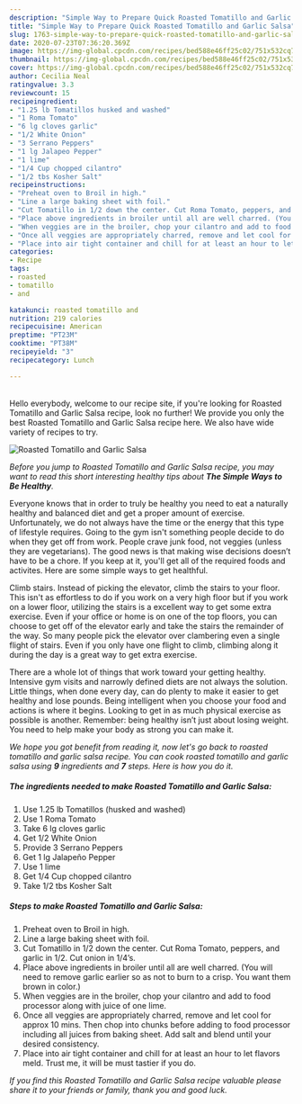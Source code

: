 ```yaml
---
description: "Simple Way to Prepare Quick Roasted Tomatillo and Garlic Salsa"
title: "Simple Way to Prepare Quick Roasted Tomatillo and Garlic Salsa"
slug: 1763-simple-way-to-prepare-quick-roasted-tomatillo-and-garlic-salsa
date: 2020-07-23T07:36:20.369Z
image: https://img-global.cpcdn.com/recipes/bed588e46ff25c02/751x532cq70/roasted-tomatillo-and-garlic-salsa-recipe-main-photo.jpg
thumbnail: https://img-global.cpcdn.com/recipes/bed588e46ff25c02/751x532cq70/roasted-tomatillo-and-garlic-salsa-recipe-main-photo.jpg
cover: https://img-global.cpcdn.com/recipes/bed588e46ff25c02/751x532cq70/roasted-tomatillo-and-garlic-salsa-recipe-main-photo.jpg
author: Cecilia Neal
ratingvalue: 3.3
reviewcount: 15
recipeingredient:
- "1.25 lb Tomatillos husked and washed"
- "1 Roma Tomato"
- "6 lg cloves garlic"
- "1/2 White Onion"
- "3 Serrano Peppers"
- "1 lg Jalapeo Pepper"
- "1 lime"
- "1/4 Cup chopped cilantro"
- "1/2 tbs Kosher Salt"
recipeinstructions:
- "Preheat oven to Broil in high."
- "Line a large baking sheet with foil."
- "Cut Tomatillo in 1/2 down the center. Cut Roma Tomato, peppers, and garlic in 1/2. Cut onion in 1/4’s."
- "Place above ingredients in broiler until all are well charred. (You will need to remove garlic earlier so as not to burn to a crisp. You want them brown in color.)"
- "When veggies are in the broiler, chop your cilantro and add to food processor along with juice of one lime."
- "Once all veggies are appropriately charred, remove and let cool for approx 10 mins. Then chop into chunks before adding to food processor including all juices from baking sheet. Add salt and blend until your desired consistency."
- "Place into air tight container and chill for at least an hour to let flavors meld. Trust me, it will be must tastier if you do."
categories:
- Recipe
tags:
- roasted
- tomatillo
- and

katakunci: roasted tomatillo and 
nutrition: 219 calories
recipecuisine: American
preptime: "PT23M"
cooktime: "PT38M"
recipeyield: "3"
recipecategory: Lunch

---
```

<br>
Hello everybody, welcome to our recipe site, if you're looking for Roasted Tomatillo and Garlic Salsa recipe, look no further! We provide you only the best Roasted Tomatillo and Garlic Salsa recipe here. We also have wide variety of recipes to try.
<br>


![Roasted Tomatillo and Garlic Salsa](https://img-global.cpcdn.com/recipes/bed588e46ff25c02/751x532cq70/roasted-tomatillo-and-garlic-salsa-recipe-main-photo.jpg)

<i>Before you jump to Roasted Tomatillo and Garlic Salsa recipe, you may want to read this short interesting healthy tips about <strong>The Simple Ways to Be Healthy</strong>.</i>

Everyone knows that in order to truly be healthy you need to eat a naturally healthy and balanced diet and get a proper amount of exercise. Unfortunately, we do not always have the time or the energy that this type of lifestyle requires. Going to the gym isn't something people decide to do when they get off from work. People crave junk food, not veggies (unless they are vegetarians). The good news is that making wise decisions doesn’t have to be a chore. If you keep at it, you'll get all of the required foods and activites. Here are some simple ways to get healthful.

Climb stairs. Instead of picking the elevator, climb the stairs to your floor. This isn't as effortless to do if you work on a very high floor but if you work on a lower floor, utilizing the stairs is a excellent way to get some extra exercise. Even if your office or home is on one of the top floors, you can choose to get off of the elevator early and take the stairs the remainder of the way. So many people pick the elevator over clambering even a single flight of stairs. Even if you only have one flight to climb, climbing along it during the day is a great way to get extra exercise. 

There are a whole lot of things that work toward your getting healthy. Intensive gym visits and narrowly defined diets are not always the solution. Little things, when done every day, can do plenty to make it easier to get healthy and lose pounds. Being intelligent when you choose your food and actions is where it begins. Looking to get in as much physical exercise as possible is another. Remember: being healthy isn’t just about losing weight. You need to help make your body as strong you can make it. 


<i>We hope you got benefit from reading it, now let's go back to roasted tomatillo and garlic salsa recipe. You can cook roasted tomatillo and garlic salsa using <strong>9</strong> ingredients and <strong>7</strong> steps. Here is how you do it.
</i>

##### The ingredients needed to make Roasted Tomatillo and Garlic Salsa:

1. Use 1.25 lb Tomatillos (husked and washed)
1. Use 1 Roma Tomato
1. Take 6 lg cloves garlic
1. Get 1/2 White Onion
1. Provide 3 Serrano Peppers
1. Get 1 lg Jalapeño Pepper
1. Use 1 lime
1. Get 1/4 Cup chopped cilantro
1. Take 1/2 tbs Kosher Salt


##### Steps to make Roasted Tomatillo and Garlic Salsa:

1. Preheat oven to Broil in high.
1. Line a large baking sheet with foil.
1. Cut Tomatillo in 1/2 down the center. Cut Roma Tomato, peppers, and garlic in 1/2. Cut onion in 1/4’s.
1. Place above ingredients in broiler until all are well charred. (You will need to remove garlic earlier so as not to burn to a crisp. You want them brown in color.)
1. When veggies are in the broiler, chop your cilantro and add to food processor along with juice of one lime.
1. Once all veggies are appropriately charred, remove and let cool for approx 10 mins. Then chop into chunks before adding to food processor including all juices from baking sheet. Add salt and blend until your desired consistency.
1. Place into air tight container and chill for at least an hour to let flavors meld. Trust me, it will be must tastier if you do.


<i>If you find this Roasted Tomatillo and Garlic Salsa recipe valuable please share it to your friends or family, thank you and good luck.</i>
